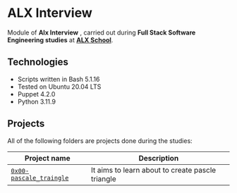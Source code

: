 # ALX Interview

Module of **Alx Interview** , carried out during **Full Stack Software Engineering studies** at **[ALX School](https://www.alxafrica.com/)**.

## Technologies
* Scripts written in Bash 5.1.16
* Tested on Ubuntu 20.04 LTS
* Puppet 4.2.0
* Python 3.11.9

## Projects
All of the following folders are projects done during the studies:

| Project name | Description |
| ------------ | ----------- |
| [`0x00-pascale_traingle`](https://github.com/AMGHNOUSS/alx-interview/tree/master/0x00-pascale_triangle) | It aims to learn about to create pascle triangle |
